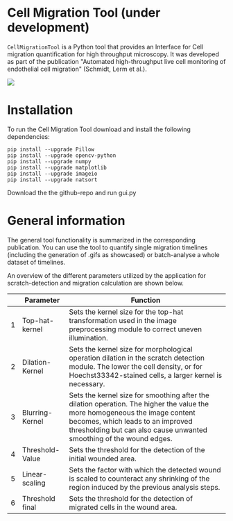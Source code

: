 # Cell Migration Tool (under development)

`CellMigrationTool` is a Python tool that provides an Interface for Cell migration quantification for high throughput microscopy. It was developed as part of the publication "Automated high-throughput live cell monitoring of endothelial cell migration" (Schmidt, Lerm et al.). 

![](https://github.com/DomiLerm/CellMigrationTool/blob/master/test_imgs/high_migration/RFP/migrationprogressB2.gif)

# Installation

To run the Cell Migration Tool download and install the following dependencies:

```
pip install --upgrade Pillow
pip install --upgrade opencv-python
pip install --upgrade numpy
pip install --upgrade matplotlib
pip install --upgrade imageio
pip install --upgrade natsort
```

Download the the github-repo and run gui.py

# General information

The general tool functionality is summarized in the corresponding publication. You can use the tool to quantify single migration timelines (including the generation of .gifs as showcased) or batch-analyse a whole dataset of timelines.

An overview of the different parameters utilized by the application for scratch-detection and migration calculation are shown below. 

|          |     Parameter            |     Function                                                                                                                                                                                                                                           |
|----------|--------------------------|--------------------------------------------------------------------------------------------------------------------------------------------------------------------------------------------------------------------------------------------------------|
|     1    |     Top-hat-kernel       |     Sets   the kernel size for the top-hat transformation used in the image preprocessing module to correct uneven illumination.                                                                                                                       |
|     2    |     Dilation-Kernel      |     Sets   the kernel size for morphological operation dilation in the scratch detection module. The lower the cell density, or for Hoechst33342-stained cells, a larger kernel is necessary.                                                          |
|     3    |     Blurring-Kernel      |     Sets   the kernel size for smoothing after the dilation operation. The higher the value the more homogeneous the image content becomes, which leads to an improved thresholding but can also cause unwanted smoothing of the wound edges.          |
|     4    |     Threshold-Value      |     Sets   the threshold for the detection of the initial wounded area.                                                                                                                                                                                |
|     5    |     Linear-scaling       |     Sets   the factor with which the detected wound is scaled to counteract any shrinking of the region induced by the previous analysis steps.                                                                                                        |
|     6    |     Threshold   final    |     Sets the threshold for the detection of migrated cells in the wound area.      